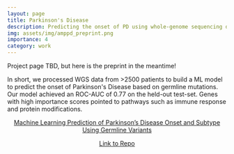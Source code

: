 ```yaml
---
layout: page
title: Parkinson's Disease
description: Predicting the onset of PD using whole-genome sequencing data 
img: assets/img/amppd_preprint.png
importance: 4
category: work
---
```


Project page TBD, but here is the preprint in the meantime! 

In short, we processed WGS data from >2500 patients to build a ML model to predict the onset of Parkinson's Disease based on germline mutations. Our model achieved an ROC-AUC of 0.77 on the held-out test-set. Genes with high importance scores pointed to pathways such as immune response and protein modifications.

<p style="text-align: center;"><a href="https://www.medrxiv.org/content/10.1101/2021.06.14.21258631v1">Machine Learning Prediction of Parkinson’s Disease Onset and Subtype Using Germline Variants</a></p>

<p style="text-align: center;"><a href="https://github.com/sayadennis/amppd">Link to Repo</a></p>

